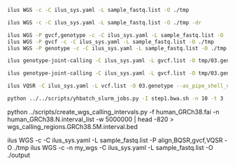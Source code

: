 ```bash
ilus WGS -c -C ilus_sys.yaml -L sample_fastq.list -O ./tmp
```

```bash
ilus WGS -c -C ilus_sys.yaml -L sample_fastq.list -O ./tmp -dr
```

```bash
ilus WGS -P gvcf,genotype -c -C ilus_sys.yaml -L sample_fastq.list -O ./tmp
ilus WGS -P gvcf -c -C ilus_sys.yaml -L sample_fastq.list -O ./tmp
ilus WGS -P genotype -c -C ilus_sys.yaml -L sample_fastq.list -O ./tmp -f 
```

```bash
ilus genotype-joint-calling -C ilus_sys.yaml -L gvcf.list -O tmp/03.genotype 
```

```bash
ilus genotype-joint-calling -C ilus_sys.yaml -L gvcf.list -O tmp/03.genotype --as_pipe_shell_order -f
```

```bash
ilus VQSR -C ilus_sys.yaml -L vcf.list -O 03.genotype --as_pipe_shell_order -f 
```

```bash
python ../../scripts/yhbatch_slurm_jobs.py -I step1.bwa.sh -n 10 -t 3
```

python ../scripts/create_wgs_calling_intervals.py -f human_GRCh38.fai -n human_GRCh38.N.interval_list -w 5000000 | head -820 > wgs_calling_regions.GRCh38.5M.interval.bed

ilus WGS -c -C ilus_sys.yaml -L sample_fastq.list -P align,BQSR,gvcf,VQSR -O ./tmp
ilus WGS -c -n my_wgs -C ilus_sys.yaml -L sample_fastq.list -O ./output
